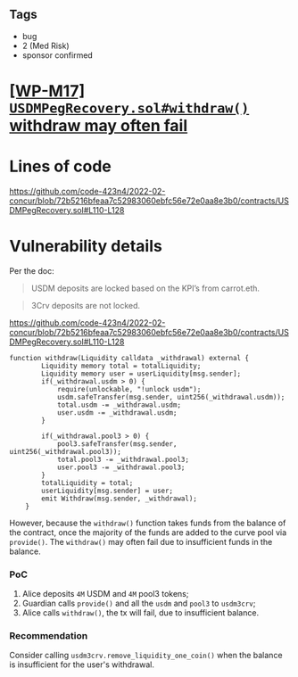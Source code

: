 ## Tags

- bug
- 2 (Med Risk)
- sponsor confirmed

# [[WP-M17] `USDMPegRecovery.sol#withdraw()` withdraw may often fail](https://github.com/code-423n4/2022-02-concur-findings/issues/212) 

# Lines of code

https://github.com/code-423n4/2022-02-concur/blob/72b5216bfeaa7c52983060ebfc56e72e0aa8e3b0/contracts/USDMPegRecovery.sol#L110-L128


# Vulnerability details

Per the doc:

> USDM deposits are locked based on the KPI’s from carrot.eth.

> 3Crv deposits are not locked.

https://github.com/code-423n4/2022-02-concur/blob/72b5216bfeaa7c52983060ebfc56e72e0aa8e3b0/contracts/USDMPegRecovery.sol#L110-L128

```solidity
function withdraw(Liquidity calldata _withdrawal) external {
        Liquidity memory total = totalLiquidity;
        Liquidity memory user = userLiquidity[msg.sender];
        if(_withdrawal.usdm > 0) {
            require(unlockable, "!unlock usdm");
            usdm.safeTransfer(msg.sender, uint256(_withdrawal.usdm));
            total.usdm -= _withdrawal.usdm;
            user.usdm -= _withdrawal.usdm;
        }

        if(_withdrawal.pool3 > 0) {
            pool3.safeTransfer(msg.sender, uint256(_withdrawal.pool3));
            total.pool3 -= _withdrawal.pool3;
            user.pool3 -= _withdrawal.pool3;
        }
        totalLiquidity = total;
        userLiquidity[msg.sender] = user;
        emit Withdraw(msg.sender, _withdrawal);
    }
```

However, because the `withdraw()` function takes funds from the balance of the contract, once the majority of the funds are added to the curve pool via `provide()`. The `withdraw()` may often fail due to insufficient funds in the balance.

### PoC

1. Alice deposits `4M` USDM and `4M` pool3 tokens;
2. Guardian calls `provide()` and all the `usdm` and `pool3` to `usdm3crv`;
3. Alice calls `withdraw()`, the tx will fail, due to insufficient balance.

### Recommendation

Consider calling `usdm3crv.remove_liquidity_one_coin()`  when the balance is insufficient for the user's withdrawal.

